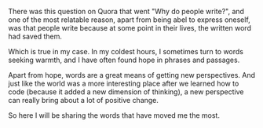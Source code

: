 There was this question on Quora that went "Why do people write?", and one of the most relatable reason, apart from being abel to express oneself, was that people write because at some point in their lives, the written word had saved them.

Which is true in my case. In my coldest hours, I sometimes turn to words seeking warmth, and I have often found hope in phrases and passages.

Apart from hope, words are a great means of getting new perspectives. And just like the world was a more interesting place after we learned how to code (because it added a new dimension of thinking), a new perspective can really bring about a lot of positive change.

So here I will be sharing the words that have moved me the most.
